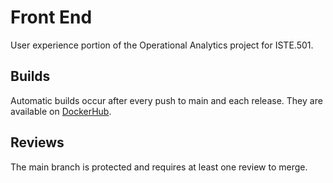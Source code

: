 # Front End

User experience portion of the Operational Analytics project for ISTE.501.

## Builds

Automatic builds occur after every push to main and each release. They are available
on [DockerHub](https://hub.docker.com/repository/docker/ethanrusz/tmc-front-end).

## Reviews

The main branch is protected and requires at least one review to merge.
